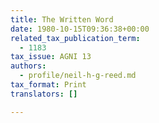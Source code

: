 ```yaml
---
title: The Written Word
date: 1980-10-15T09:36:38+00:00
related_tax_publication_term:
  - 1183
tax_issue: AGNI 13
authors:
  - profile/neil-h-g-reed.md
tax_format: Print
translators: []

---
```

